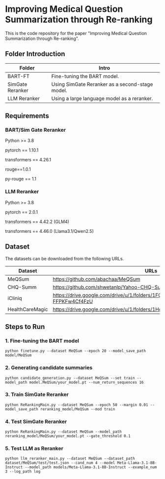 # Improving Medical Question Summarization through Re-ranking
This is the code repository for the paper "Improving Medical Question Summarization through Re-ranking".
## Folder Introduction

| Folder           | Intro                                           |
| ---------------- | ----------------------------------------------- |
| BART-FT          | Fine-tuning the BART model.                     |
| SimGate Reranker | Using SimGate Reranker as a second-stage model. |
| LLM Reranker     | Using a large language model as a reranker.     |
## Requirements
### BART/Sim Gate Reranker
Python >= 3.8

pytorch == 1.10.1

transformers == 4.26.1

rouge==1.0.1

py-rouge == 1.1
### LLM Reranker
Python >= 3.8

pytorch == 2.0.1

transformers == 4.42.2 (GLM4)

transformers == 4.46.0 (Llama3.1/Qwen2.5)
## Dataset
The datasets can be downloaded from the following URLs.

| Dataset         | URLs                                                         |
| --------------- | ------------------------------------------------------------ |
| MeQSum          | https://github.com/abachaa/MeQSum                            |
| CHQ-Summ        | https://github.com/shwetanlp/Yahoo-CHQ-Summ                  |
| iCliniq         | https://drive.google.com/drive/u/1/folders/1FQTsgRYDJajcNlKJXG-FFPKFw4Cf4FzU |
| HealthCareMagic | https://drive.google.com/drive/u/1/folders/1Hq4AiYr96jfOsB8OJMlyDRRUhmr_BYvY |
## Steps to Run

### 1. Fine-tuning the BART model

```shell
python finetune.py --dataset MeQSum --epoch 20 --model_save_path model/MeQSum
```

### 2. Generating candidate summaries

```shell
python candidate_generation.py --dataset MeQSum --set train --model_path model.MeQSum/your_model.pt --num_return_sequences 16
```

### 3. Train SimGate Reranker

```shell
python ReRankingMain.py --dataset MeQSum --epoch 50 --margin 0.01 --model_save_path reranking_model/MeQSum --mod train
```

### 4. Test SimGate Reranker

```shell
python ReRankingMain.py --dataset MeQSum --model_path reranking_model/MeQSum/your_model.pt --gate_threshold 0.1 
```

### 5. Test LLM as Reranker

```shell
python llm_reranker_main.py --dataset MeQSum --dataset_path dataset/MeQSum/test/test.json --cand_num 4 --model Meta-Llama-3.1-8B-Instruct --model_path models/Meta-Llama-3.1-8B-Instruct --example_num 3 --log_path log
```

